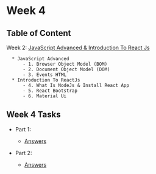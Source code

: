 # Week 4

## Table of Content
  
  Week 2: [JavaScript Advanced & Introduction To React Js]()
  
      * JavaScript Advanced
          - 1. Browser Object Model (BOM)
          - 2. Document Object Model (DOM)
          - 3. Events HTML
      * Introduction To ReactJs
          - 4. What Is NodeJs & Install React App
          - 5. React Bootstrap
          - 6. Material Ui


## Week 4 Tasks

  - Part 1:
    - [Answers]()
      
  - Part 2:
    - [Answers](https://github.com/x39OME/Ustudy-Application-Development-Camp/tree/main/Week%204/Part%202/Assessment%20Task%204%20Part%202)

